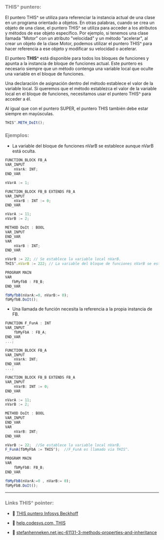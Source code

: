 ### <span style="color:grey">THIS^ puntero:</span>

El puntero THIS^ se utiliza para referenciar la instancia actual de una clase en un programa orientado a objetos.
En otras palabras, cuando se crea un objeto de una clase, el puntero THIS^ se utiliza para acceder a los atributos y métodos de ese objeto específico. Por ejemplo, si tenemos una clase llamada "Motor" con un atributo "velocidad" y un método "acelerar", al crear un objeto de la clase Motor, podemos utilizar el puntero THIS^ para hacer referencia a ese objeto y modificar su velocidad o acelerar.

El puntero **THIS^** está disponible para todos los bloques de funciones y apunta a la instancia de bloque de funciones actual. 
Este puntero es necesario siempre que un método contenga una variable local que oculte una variable en el bloque de funciones.

Una declaración de asignación dentro del método establece el valor de la variable local. 
Si queremos que el método establezca el valor de la variable local en el bloque de funciones, necesitamos usar el puntero THIS^ para acceder a él.

Al igual que con el puntero SUPER, el puntero THIS también debe estar siempre en mayúsculas.

```javascript
THIS^.METH_DoIt();
```
### <span style="color:grey">Ejemplos:</span>

- La variable del bloque de funciones nVarB se establece aunque nVarB está oculta.

```javascript
FUNCTION_BLOCK FB_A
VAR_INPUT
    nVarA: INT;
END_VAR

nVarA := 1;

FUNCTION_BLOCK FB_B EXTENDS FB_A
VAR_INPUT
    nVarB : INT := 0;
END_VAR

nVarA := 11;
nVarB := 2;

METHOD DoIt : BOOL
VAR_INPUT
END_VAR
VAR
    nVarB : INT;
END_VAR

nVarB := 22; // Se establece la variable local nVarB.
THIS^.nVarB := 222; // La variable del bloque de funciones nVarB se establece aunque nVarB está oculta.

PROGRAM MAIN
VAR
   fbMyfbB : FB_B;
END_VAR

fbMyfbB(nVarA:=0, nVarB:= 0);
fbMyfbB.DoIt();
```

- Una llamada de función necesita la referencia a la propia instancia de FB.

```javascript
FUNCTION F_FunA : INT
VAR_INPUT
    fbMyFbA : FB_A;
END_VAR
...;

FUNCTION_BLOCK FB_A
VAR_INPUT
    nVarA: INT;
END_VAR
...;

FUNCTION_BLOCK FB_B EXTENDS FB_A
VAR_INPUT
    nVarB: INT := 0;
END_VAR

nVarA := 11;
nVarB := 2;

METHOD DoIt : BOOL
VAR_INPUT
END_VAR
VAR
    nVarB: INT;
END_VAR

nVarB := 22;  //Se establece la variable local nVarB.
F_FunA(fbMyFbA := THIS^);  //F_FunA es llamado via THIS^.

PROGRAM MAIN
VAR
    fbMyFbB: FB_B;
END_VAR

fbMyFbB(nVarA:=0 , nVarB:= 0);
fbMyFbB.DoIt();
```
***
### <span style="color:grey">Links THIS^ pointer:</span>

- 🔗 [THIS puntero Infosys Beckhoff](https://infosys.beckhoff.com/content/1033/tc3_plc_intro/2528843147.html?id=1252534934601716110)

- 🔗 [help.codesys.com, THIS](https://help.codesys.com/api-content/2/codesys/3.5.14.0/en/_cds_pointer_this/#efa671ce4f92ff0c0a8640e009d26eb-id-939859e9e4f92fefc0a8640e00938466)

- 🔗 [stefanhenneken.net,iec-61131-3-methods-properties-and-inheritance](https://stefanhenneken.net/2017/04/23/iec-61131-3-methods-properties-and-inheritance/)
